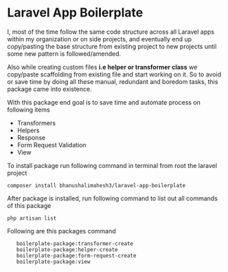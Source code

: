 # Laravel App Boilerplate

I, most of the time follow the same code structure across all Laravel apps within my organization or on side projects, and eventually end up copy/pasting the base structure from existing project to new projects until some new pattern is followed/amended. 

Also while creating custom files **i.e helper or transformer class** we copy/paste scaffolding from existing file and start working on it. So to avoid or save time by doing all these manual, redundant and boredom tasks, this package came into existence.

With this package end goal is to save time and automate process on following items
* Transformers
* Helpers
* Response
* Form Request Validation
* View

To install package run following command in terminal from root the laravel project

```composer install bhanushalimahesh3/laravel-app-boilerplate```

After package is installed, run following command to list out all commands of this package

```php artisan list```

Following are this packages command

```boilerplate-package:install
   boilerplate-package:transformer-create
   boilerplate-package:helper-create
   boilerplate-package:form-request-create
   boilerplate-package:view
```

